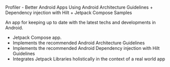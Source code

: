 Profiler - Better Android Apps Using  Android Architecture Guidelines + Dependency injection with Hilt + Jetpack Compose Samples

An app for keeping up to date with the latest techs and developments in Android.
 * Jetpack Compose app.
 * Implements the recommended Android Architecture Guidelines
 * Implements the recommended Android Dependency injection with Hilt Guidelines
 * Integrates Jetpack Libraries holistically in the context of a real world app

